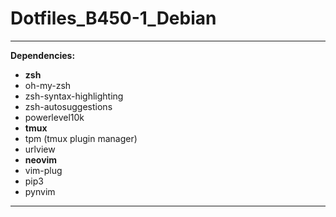 # Dotfiles_B450-1_Debian


-----


**Dependencies:**
* **zsh**
* oh-my-zsh
* zsh-syntax-highlighting
* zsh-autosuggestions
* powerlevel10k
* **tmux**
* tpm (tmux plugin manager)
* urlview
* **neovim**
* vim-plug
* pip3
* pynvim

-----


